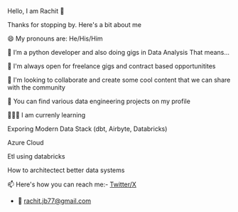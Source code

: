 Hello, I am Rachit 👋

Thanks for stopping by. Here's a bit about me

😄 My pronouns are: He/His/Him

🔭 I’m  a  python developer and  also doing gigs in Data Analysis  That means...

👯 I'm always open for freelance gigs and contract based opportunitites

💬 I'm looking to collaborate and create some cool content that we can share with the community

🤘 You can find various data engineering projects on my profile

🧑🏻‍🏫 I am currenly learning


Exporing Modern Data Stack (dbt, Airbyte, Databricks)

Azure Cloud 

Etl using databricks

How to architectect better data systems

📫 Here's how you can reach me:- [Twitter/X](https://x.com/Rachitc11)
- 📧 rachit.jb77@gmail.com
